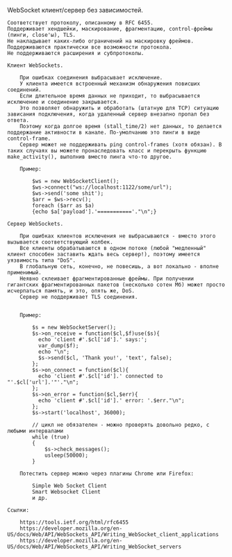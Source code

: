 WebSocket клиент/сервер без зависимостей.

	Соответствует протоколу, описанному в RFC 6455.
	Поддерживает хендшейки, маскирование, фрагментацию, control-фреймы (пинги, close'ы), TLS.
	Не накладывает каких-либо ограничений на маскировку фреймов.
	Поддерживаются практически все возможности протокола.
	Не поддерживаются расширения и субпротоколы.
	
	Клиент WebSockets.
	
		При ошибках соединения выбрасывает исключение.
		У клиента имеется встроенный механизм обнаружения повисших соединений.
		Если длительное время данных не приходит, то выбрасывается исключение и соединение закрывается.
		Это позволяет обнаружить и обработать (штатную для TCP) ситуацию зависания подключения, когда удаленный сервер внезапно пропал без ответа.
		Поэтому когда долгое время (stall_time/2) нет данных, то делается поддержание активности в канале. По-умолчанию это пинги в виде control-frame.
		Сервер может не поддерживать ping control-frames (хотя обязан). В таких случаях вы можете пронаследовать класс и перекрыть функцию make_activity(), выполнив вместо пинга что-то другое. 
		
		Пример:
		
			$ws = new WebSocketClient();
			$ws->connect("ws://localhost:1122/some/url");
			$ws->send('some shit');
			$arr = $ws->recv();
			foreach ($arr as $a)
			{echo $a['payload'].'==========='."\n";}
		
	Сервер WebSockets.
	
		При ошибках клиентов исключения не выбрасываются - вместо этого вызывается соответствующий колбек.
		Все клиенты обрабатываются в одном потоке (любой "медленный" клиент способен заставить ждать весь сервер!), поэтому имеется уязвимость типа "DoS".
		В глобальную сеть, конечно, не повесишь, а вот локально - вполне применимый.
		Неявно склеивает фрагментированные фреймы. При получении гигантских фрагментированных пакетов (несколько сотен Мб) может просто исчерпаться память, и это, опять же, DoS.
		Сервер не поддерживает TLS соединения.
		
	
		Пример:
		
			$s = new WebSocketServer();
			$s->on_receive = function($cl,$f)use($s){
			  echo 'client #'.$cl['id'].' says:';
			  var_dump($f);
			  echo "\n";
			  $s->send($cl, 'Thank you!', 'text', false);
			};
			$s->on_connect = function($cl){
			  echo 'client #'.$cl['id'].' connected to "'.$cl['url'].'"'."\n";
			};
			$s->on_error = function($cl,$err){
			  echo 'client #'.$cl['id'].' error: '.$err."\n";
			};
			$s->start('localhost', 36000);
			
			// цикл не обязателен - можно проверять довольно редко, с любыми интервалами
			while (true)
			{
				$s->check_messages();
				usleep(50000);
			}
				
		Потестить сервер можно через плагины Chrome или Firefox: 
		
			Simple Web Socket Client
			Smart Websocket Client
			и др.
	
	Ссылки:
	
		https://tools.ietf.org/html/rfc6455
		https://developer.mozilla.org/en-US/docs/Web/API/WebSockets_API/Writing_WebSocket_client_applications
		https://developer.mozilla.org/en-US/docs/Web/API/WebSockets_API/Writing_WebSocket_servers	
